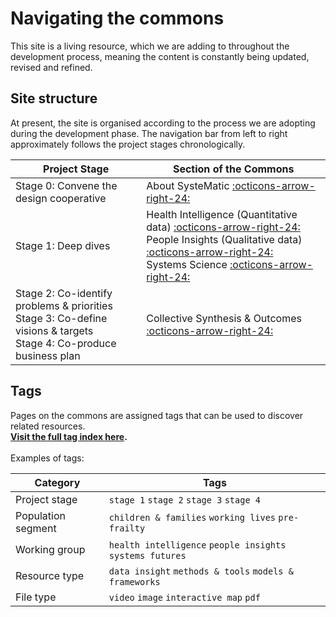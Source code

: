 # Navigating the commons

This site is a living resource, which we are adding to throughout the development process, meaning the content is constantly being updated, revised and refined. 

## Site structure
At present, the site is organised according to the process we are adopting during the development phase. The navigation bar from left to right approximately follows the project stages chronologically.
<br>

| Project Stage                                                       | Section of the Commons                                                                                                       |
| ------------------------------------------------------------------- | ---------------------------------------------------------------------------------------------------------------------------- |
| Stage 0: Convene the design cooperative                             | About SysteMatic [:octicons-arrow-right-24:](about.md)                                              |
| Stage 1: Deep dives                                                 | Health Intelligence (Quantitative data) [:octicons-arrow-right-24:](health-intelligence/health-intelligence-overview.md)<br>People Insights (Qualitative data) [:octicons-arrow-right-24:](people-insight/people-insight-overview.md)<br>Systems Science [:octicons-arrow-right-24:](systems-science/systems-science-overview.md) |
| Stage 2: Co-identify problems & priorities <br> Stage 3: Co-define visions & targets <br> Stage 4: Co-produce business plan    | Collective Synthesis & Outcomes [:octicons-arrow-right-24:](collective-outcomes/collective-outcomes-overview.md)    |


## Tags
Pages on the commons are assigned tags that can be used to discover related resources. 
<br> **[Visit the full tag index here](../tags.md).** 
<br><br> Examples of tags: 

| Category                 | Tags                                           |
| ------------------------ | ---------------------------------------------- |
| Project stage            | `stage 1` `stage 2` `stage 3` `stage 4` |
| Population segment       | `children & families` `working lives` `pre-frailty`|
| Working group            | `health intelligence` `people insights` `systems futures`|
| Resource type            | `data insight` `methods & tools` `models & frameworks` |
| File type                | `video` `image` `interactive map` `pdf`|


